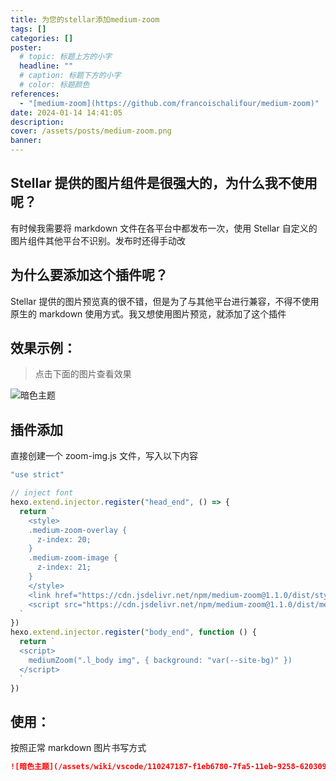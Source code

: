 ```yaml
---
title: 为您的stellar添加medium-zoom
tags: []
categories: []
poster:
  # topic: 标题上方的小字
  headline: ""
  # caption: 标题下方的小字
  # color: 标题颜色
references:
  - "[medium-zoom](https://github.com/francoischalifour/medium-zoom)"
date: 2024-01-14 14:41:05
description:
cover: /assets/posts/medium-zoom.png
banner:
---
```


<!-- 为您的文档添加图片预览功能而不适用 Stellar 提供的`{%image src%}`组件 -->

<!-- more -->

## Stellar 提供的图片组件是很强大的，为什么我不使用呢？

有时候我需要将 markdown 文件在各平台中都发布一次，使用 Stellar 自定义的图片组件其他平台不识别。发布时还得手动改

## 为什么要添加这个插件呢？

Stellar 提供的图片预览真的很不错，但是为了与其他平台进行兼容，不得不使用原生的 markdown 使用方式。我又想使用图片预览，就添加了这个插件

## 效果示例：

> 点击下面的图片查看效果

![暗色主题](/assets/wiki/vscode/110247187-f1eb6780-7fa5-11eb-9258-620309e20961.png)

## 插件添加

直接创建一个 zoom-img.js 文件，写入以下内容

```js
"use strict"

// inject font
hexo.extend.injector.register("head_end", () => {
  return `
    <style>
    .medium-zoom-overlay {
      z-index: 20;
    }
    .medium-zoom-image {
      z-index: 21;
    }
    </style>
    <link href="https://cdn.jsdelivr.net/npm/medium-zoom@1.1.0/dist/style.min.css" rel="stylesheet">
    <script src="https://cdn.jsdelivr.net/npm/medium-zoom@1.1.0/dist/medium-zoom.min.js"></script>
  `
})
hexo.extend.injector.register("body_end", function () {
  return `
  <script>
    mediumZoom(".l_body img", { background: "var(--site-bg)" })
  </script>
  `
})
```

## 使用：

按照正常 markdown 图片书写方式

```markdown
![暗色主题](/assets/wiki/vscode/110247187-f1eb6780-7fa5-11eb-9258-620309e20961.png)
```
